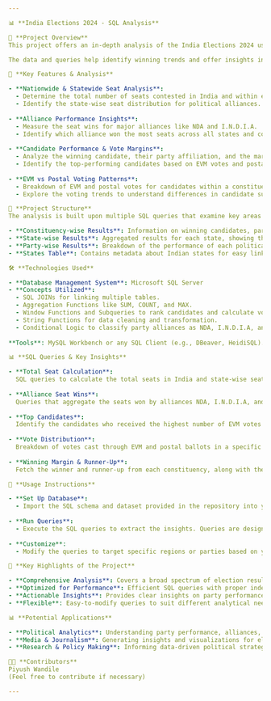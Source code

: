 ```yaml
---

📊 **India Elections 2024 - SQL Analysis**

🚀 **Project Overview**  
This project offers an in-depth analysis of the India Elections 2024 using SQL queries. The analysis spans multiple aspects of the election data, focusing on constituency-level and state-level results, party performance, and voting trends. Through a series of optimized SQL queries, the project provides a detailed breakdown of seats won, party alliances, candidate performances, and vote distribution (EVM and postal).

The data and queries help identify winning trends and offer insights into how major political alliances like NDA and I.N.D.I.A fared across states.

📝 **Key Features & Analysis**

- **Nationwide & Statewide Seat Analysis**:
  - Determine the total number of seats contested in India and within each state.
  - Identify the state-wise seat distribution for political alliances.
  
- **Alliance Performance Insights**:
  - Measure the seat wins for major alliances like NDA and I.N.D.I.A.
  - Identify which alliance won the most seats across all states and constituencies.
  
- **Candidate Performance & Vote Margins**:
  - Analyze the winning candidate, their party affiliation, and the margin of victory in a given state and constituency.
  - Identify the top-performing candidates based on EVM votes and postal votes.
  
- **EVM vs Postal Voting Patterns**:
  - Breakdown of EVM and postal votes for candidates within a constituency.
  - Explore the voting trends to understand differences in candidate support through EVM and postal votes.

📁 **Project Structure**  
The analysis is built upon multiple SQL queries that examine key areas of election data

- **Constituency-wise Results**: Information on winning candidates, parties, and vote counts.
- **State-wise Results**: Aggregated results for each state, showing the total seats won by parties.
- **Party-wise Results**: Breakdown of the performance of each political party, including total seats won and vote shares.
- **States Table**: Contains metadata about Indian states for easy linking to election results.

🛠️ **Technologies Used**

- **Database Management System**: Microsoft SQL Server
- **Concepts Utilized**:
  - SQL JOINs for linking multiple tables.
  - Aggregation Functions like SUM, COUNT, and MAX.
  - Window Functions and Subqueries to rank candidates and calculate vote margins.
  - String Functions for data cleaning and transformation.
  - Conditional Logic to classify party alliances as NDA, I.N.D.I.A, and OTHER.
  
**Tools**: MySQL Workbench or any SQL Client (e.g., DBeaver, HeidiSQL).

📊 **SQL Queries & Key Insights**

- **Total Seat Calculation**:  
  SQL queries to calculate the total seats in India and state-wise seat allocation for the 2024 elections.
  
- **Alliance Seat Wins**:  
  Queries that aggregate the seats won by alliances NDA, I.N.D.I.A, and OTHER in each state and nationwide.
  
- **Top Candidates**:  
  Identify the candidates who received the highest number of EVM votes and postal votes.
  
- **Vote Distribution**:  
  Breakdown of votes cast through EVM and postal ballots in a specific constituency, allowing a detailed analysis of voting behavior.
  
- **Winning Margin & Runner-Up**:  
  Fetch the winner and runner-up from each constituency, along with their vote margins.

🔧 **Usage Instructions**

- **Set Up Database**:
  - Import the SQL schema and dataset provided in the repository into your Microsoft SQL Server database.
  
- **Run Queries**:
  - Execute the SQL queries to extract the insights. Queries are designed to be modular, allowing for custom filters based on states, constituencies, or alliances.
  
- **Customize**:
  - Modify the queries to target specific regions or parties based on your analytical needs.

📝 **Key Highlights of the Project**

- **Comprehensive Analysis**: Covers a broad spectrum of election results, from national to constituency levels.
- **Optimized for Performance**: Efficient SQL queries with proper indexing, filtering, and aggregation techniques for faster execution.
- **Actionable Insights**: Provides clear insights on party performances, voting trends, and candidate-level data, which could be valuable for political analysis or research.
- **Flexible**: Easy-to-modify queries to suit different analytical needs or future election data.

📊 **Potential Applications**

- **Political Analytics**: Understanding party performance, alliances, and voter patterns.
- **Media & Journalism**: Generating insights and visualizations for election reporting.
- **Research & Policy Making**: Informing data-driven political strategies and policy formulation.

🧑‍💻 **Contributors**  
Piyush Wandile  
(Feel free to contribute if necessary)

---
```

